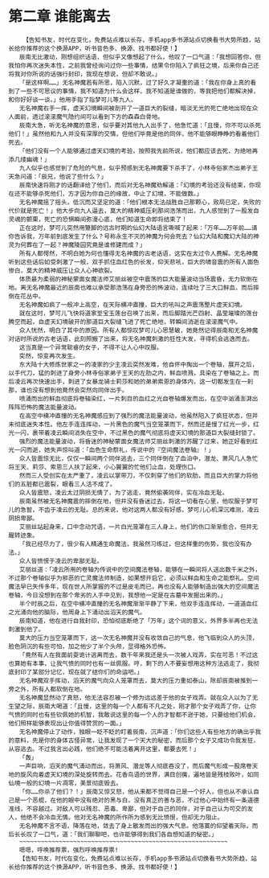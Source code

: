# 第二章 谁能离去
        【告知书友，时代在变化，免费站点难以长存，手机app多书源站点切换看书大势所趋，站长给你推荐的这个换源APP，听书音色多、换源、找书都好使！】
       辰南无比激动，刚想组织话语，但似乎又像想起了什么，他叹了一口气道：「我想回答你，但我怕你再次迷失本性，之前我曾经询问过你一些事情，结果令你陷入了疯狂之境，后来你自己还将我对你所说的话强行封印，我现在想说，但却不敢说。」
       「是这样啊……」无名神魔若有所思，陷入沉默，过了好久才凝重的道：「我在你身上真的看到了一些不可思议的事情，我不知道为什么会这样，我不知道是谁做的，等我把他们都解决掉，和你好好谈一谈。」他用手指了指梦可儿等九人。
       无名神魔右手一挥，虚天幻境瞬间被剖开了一道巨大的裂缝，暗淡无光的死亡绝地出现在众人面前，透过滚滚魔气隐约间可以看到下方的森森白骨地。
       辰南大急，听无名神魔的意思，似乎要对其他九人出手了，他急忙道：「且慢，你不可以杀死他们！」虽然他和九人并没有深厚的交情，但他们毕竟是他的同伴，他不能够眼睁睁的看着他们死去。
       「他们没有一个人能够通过虚天幻境的考验，按照我先前所说，他们都应该去死，为绝地再添几缕幽魂！」
       九人似乎也感觉到了危险的气息，似乎预感到无名神魔要下杀手了，小林寺俗家杰出弟子王天急问道：「辰兄，他说了些什么？」
       辰南快速将刚才的话翻译给了他们，而后对无名神魔劝解道：「幻境的考验还没有结束，你现在还不能够杀死他们，方才因为你自己的缘故，中止了幻境，不能做数。」
       无名神魔摇了摇头，低沉而又坚定的道：「他们根本无法战胜自己那颗心，败局已定，失败的代价就是死亡！」他大步向九人逼去，莫大的精神威压刹那间浩荡而出，九人感觉到了一股发自灵魂的颤栗，死亡的恐惧瞬间弥漫心底，他们知道生命即将结束了！
       正在这时，梦可儿突然用蹩脚的远古时期的仙幻大陆语言嘶喊了起来：「万年……万年前……请你告诉我，万年前到底发生了什么？号称永生不灭的神魔为何会死去？仙幻大陆和魔幻大陆的神灵为何葬在了一起？神魔陵园究竟是谁修建而成？」
       所有人都愕然，不明白她为何也懂得无名神魔的古老话语，这实在太过令人费解。无名神魔听到这些话后如受刺激了一般，双手抓住血红色的长发，仰天悲吼，巨大的啸音震的所有人面色惨白，莫大的精神威压让众人心神欲裂。
       体质最为柔弱的神秘蒙面女魔法师艾丽丝被空中震荡的巨大能量波动当场震昏，无力软倒在地。离无名神魔最近的辰南也难以承受那浩荡在身旁恐的怖波动，连续吐了三大口鲜血，而后摔倒在花丛中。
       无名神魔如疯了一般冲上高空，在天际横冲直撞，巨大的吼叫之声震荡整片虚天幻境。
       就在这时，梦可儿飞快将道家至宝玉莲台召唤了出来，而后脚踏光芒四射、晶莹璀璨的莲台腾空而起，自虚天幻境破开的那道巨大裂缝飞进了死亡绝地，转瞬间消逝在滚滚魔气中。
       众人恍然，明白了其中的原因。所有人都惊叹梦可儿心思慧敏，她竟然记得辰南和无名神魔对话时所说的古老话语，此刻照搬了出来，将无名神魔刺激的狂性大发，寻得机会逃逸而去。
       这当真是一个异常聪睿的女子，不得不让人心中叹服。
       突然，惊变再次发生。
       东大陆十大修炼世家之一的凌家的少主凌云突然发难，他自怀中掏出一个卷轴，展开之后，以手代刀，猛的刺进了身旁小林寺俗家弟子王天的左肋之内，鲜血喷溅，具染在了卷轴之上。而后凌云再次快速出手，刺进了女暴龙骑士莉莎和她的弟弟索恩的身体内，这一切都发生在一刹那，谁也没有想到他竟然会突然向同伴出手。
       喷涌而出的鲜血彻底将卷轴染红，一片刺目的血红之光自卷轴爆发而出，在空中汹涌澎湃出阵阵恐怖的魔法能量波动。
       在高空中横冲直撞的无名神魔感应到了强烈的魔法能量波动，他虽然陷入了疯狂状态，但并未彻底迷失本性。他左手连连挥动，一片黑色的魔气当空笼罩而下，然而还是慢了红光一步，红光一闪，裹带着凌云瞬间消失在空中，不过黑色的魔气彻底将虚天幻境的那道巨大裂缝封锁了。
       强烈的魔法能量波动，将昏迷的神秘蒙面女魔法师艾丽丝刺激的苏醒了过来，她正好看到红光一闪而逝，她失声惊叫道：「血色生命祭礼，传说中的『空间魔法卷轴』！」
       众人皆震惊无比，仅仅一瞬间两个同伴逃去，三个同伴倒在了血泊中，潜龙、萧风几人急忙将王天、莉莎、索恩三人扶了起来，小心翼翼的忙他们止血，处理伤口。
       然而三人受创实在太严重了，凌云以掌带刀，不仅刺穿了他们的软肋，而且巨大的掌力将他们的五脏都已震裂，眼看三人活不成了。
       众人皆震怒，凌云太过阴损无情了，为了逃走，竟然偷袭同伴，实在冷血无耻。
       辰南虽然被无名神魔震的摔倒在地，但并没有昏迷过去，将这一切看在心里，他叹服于梦可儿的急智，不齿于凌云的无耻。总的来说，他对这两人都没有好感，梦可儿心机深沉难测，凌云阴损卑鄙。
       艾丽丝站起身来，口中念动咒语，一片白光笼罩在三人身上，他们的伤口渐渐愈合，但并无醒转迹象。
       「我已经尽力了，很少有人精通生命魔法，我虽然习练过，但这样重的伤势，我也没有办法。」
       众人皆愤恨于凌云的卑鄙无耻。
       艾丽丝道：「凌云所用的卷轴为传说中的空间魔法卷轴，能够在一瞬间将人送出数千米之外，不过那个卷轴似乎为邪恶的亡灵魔法师制造，如果想开启它，必须以鲜血和生命之能祭礼。空间魔法早已失传多年，现在世人所掌握的不过是皮毛而已，再也没有人能够制造出强大的空间魔法卷轴，今日没想到在那个卑劣的人手中见到，我想他一定是在古墓中发掘出来的。」
       半个时辰之后，在空中横冲直撞的无名神魔渐渐平静了下来，他双手连连挥动，一道道血红之光涌向他的脑际，他周身上下涌动出滔天的魔气。
       辰南知道，他在进行自我封印，恐怕彻底断绝了「万年」这个词的意义，外界多半再也无法刺激到他了。
       莫大的压力当空笼罩而下，这一次无名神魔并没有收敛自己的气息，他飞临到众人的头顶，脸色阴沉的有些可怕，加之他少了半个头颅，显得格外恐怖。
       「竟然有人在我面前耍诡计逃离而去，数千年来我还是头一次被人戏弄，实在可恶！不过这也算她有本事，让我气愤的同时也有一丝佩服。哼，剩下的人不要妄想用这种方法逃走了，我彻底封印了某部分记忆，现在就了结你们的命运吧。」
       无名神魔双手挥动，滔天的魔气向众人笼罩而去，莫大的压力重如泰山，除却辰南被推到一旁之外，所有人都软倒在地。
       无名神魔显然动了真怒，他无法容忍被一个修为远远差于他的女子戏弄。就在众人以为了无生望之际，辰南大喝道：「且慢，这里的每一个人都有不凡之处，刚才那个女子戏弄了你，让你气愤的同时也有些钦佩她的机智，我敢说这里的每一个人的才智都不逊于她，只要给他们机会，他们照样能够表现出让你值得赞赏的一面。」
       无名神魔停止了动作，独眼一眨不眨的盯着辰南，沉声道：「你们这些人有些地方的确出乎我的意料，先是你的身体古怪异常，让我发现了一个天大的秘密，而后那个女子又成功令我发狂，从容逃去。不过我言出必践，他们绝不可能活着离开这里，都要去死！」
       「轰」
       一声巨响，滔天的魔气涌动而出，将萧风、潜龙等人彻底吞没了，而后魔气形成一股席卷天地的旋风向着虚天幻境的深处旋转而去。花香鸟语的世界，满目创痍，遍地皆是残枝败叶，如同仙境一般的幻境一片凋零，美景彻底毁去。
       「你……你杀了他们？！」辰南又惊又怒，他从来都不觉得自己是一个好人，但也从不承认自己是一个恶棍，在他的眼中没有绝对的黑与白，没有真正的善与恶，不过他心中始终有一条道德准线，不容越过。对敌人可以残忍、恶毒、卑鄙，但对于自己的同伴，对于自己认为可交的友人，他绝不会冷血无情。他对无名神魔的所作所为感到无比愤恨，但却无力阻止。
       无名神魔不言不语，降落在地，敛去了身上散发而出的强大气息。他落寞的仰望着天际，而后长长叹了一口气，道：「我们聊聊吧，也许能够得到我们各自想知道的秘密。」
       ~~~~~~~~~~~~~~~~~~~~~~~~~~~~~~~~~~~~~~~~~~~~~~~~~~~~~~~~~~
       嗯嗯，呼唤推荐票，强烈呼唤推荐票!
       【告知书友，时代在变化，免费站点难以长存，手机app多书源站点切换看书大势所趋，站长给你推荐的这个换源APP，听书音色多、换源、找书都好使！】
